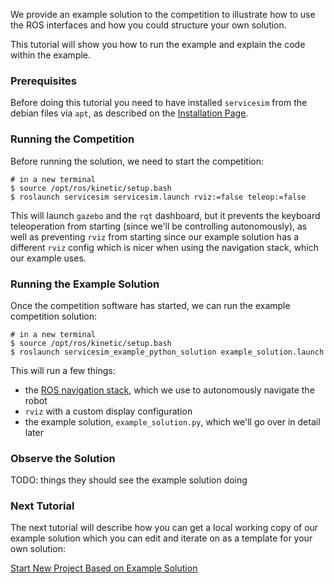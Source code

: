 We provide an example solution to the competition to illustrate how to use the ROS interfaces and how you could structure your own solution.

This tutorial will show you how to run the example and explain the code within the example.

### Prerequisites

Before doing this tutorial you need to have installed `servicesim` from the debian files via `apt`, as described on the [Installation Page](https://bitbucket.org/osrf/servicesim/wiki/Installation).

### Running the Competition

Before running the solution, we need to start the competition:

```
# in a new terminal
$ source /opt/ros/kinetic/setup.bash
$ roslaunch servicesim servicesim.launch rviz:=false teleop:=false
```

This will launch `gazebo` and the `rqt` dashboard, but it prevents the keyboard teleoperation from starting (since we'll be controlling autonomously), as well as preventing `rviz` from starting since our example solution has a different `rviz` config which is nicer when using the navigation stack, which our example uses.

### Running the Example Solution

Once the competition software has started, we can run the example competition solution:

```
# in a new terminal
$ source /opt/ros/kinetic/setup.bash
$ roslaunch servicesim_example_python_solution example_solution.launch
```

This will run a few things:

- the [ROS navigation stack](http://wiki.ros.org/navigation), which we use to autonomously navigate the robot
- `rviz` with a custom display configuration
- the example solution, `example_solution.py`, which we'll go over in detail later

### Observe the Solution

TODO: things they should see the example solution doing

### Next Tutorial

The next tutorial will describe how you can get a local working copy of our example solution which you can edit and iterate on as a template for your own solution:

[Start New Project Based on Example Solution](https://bitbucket.org/osrf/servicesim/wiki/Start%20New%20Project%20Based%20on%20Example%20Solution)